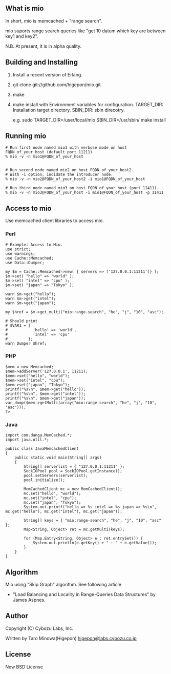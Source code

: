 ## What is mio
In short, mio is memcached + "range search".

mio suports range search queries like "get 10 datum which key are between key1 and key2".

N.B.
At present, it is in alpha quality.

## Building and Installing 
  1. Install a recent version of Erlang.
  2. git clone git://github.com/higepon/mio.git

  3. make
  4. make install with Environment variables for configuration.
     TARGET_DIR: Installation target directory.
     SBIN_DIR: sbin direcotry.

     e.g.
       sudo TARGET_DIR=/user/local/mio SBIN_DIR=/usr/sbin/ make install 

## Running mio

    # Run first node named mio1 with verbose mode on host FQDN_of_your_host (default port 11211)
    % mio -v -n mio1@FQDN_of_your_host


    # Run second node named mio2 on host FQDN_of_your_host2.
    # With -i option, indidate the introducer node.
    % mio -v -n mio2@FQDN_of_your_host2 -i mio1@FQDN_of_your_host

    # Run third node named mio3 on host FQDN_of_your_host (port 11411).
    % mio -v -n mio3@FQDN_of_your_host -i mio1@FQDN_of_your_host -p 11411

## Access to mio
Use memcached client libraries to access mio.
   
### Perl
    # Example: Access to Mio.
    use strict;
    use warnings;
    use Cache::Memcached;
    use Data::Dumper;

    my $m = Cache::Memcached->new( { servers => ['127.0.0.1:11211']} );
    $m->set( "hello" => "world" );
    $m->set( "intel" => "cpu" );
    $m->set( "japan" => "Tokyo" );

    warn $m->get("hello");
    warn $m->get("intel");
    warn $m->get("japan");

    my $href = $m->get_multi("mio:range-search", "he", "j", "10", "asc");

    # Should print
    # $VAR1 = {
    #           'hello' => 'world',
    #           'intel' => 'cpu'
    #         };
    warn Dumper $href;


### PHP
    
    $mem = new Memcached;
    $mem->addServer('127.0.0.1', 11211);
    $mem->set("hello", "world");
    $mem->set("intel", "cpu");
    $mem->set("japan", "Tokyo");
    printf("%s\n", $mem->get("hello"));
    printf("%s\n", $mem->get("intel"));
    printf("%s\n", $mem->get("japan"));
    var_dump($mem->getMulti(array("mio:range-search", "he", "j", "10", "asc")));
    ?>

### Java
    import com.danga.MemCached.*;
    import java.util.*;

    public class JavaMemcachedClient
    {
        public static void main(String[] args)
        {
            String[] serverlist = { "127.0.0.1:11211" };
            SockIOPool pool = SockIOPool.getInstance();
            pool.setServers(serverlist);
            pool.initialize();

            MemCachedClient mc = new MemCachedClient();
            mc.set("hello", "world");
            mc.set("intel", "cpu");
            mc.set("japan", "Tokyo");
            System.out.printf("hello => %s intel => %s japan => %s\n", mc.get("hello"), mc.get("intel"), mc.get("japan"));

            String[] keys = { "mio:range-search", "he", "j", "10", "asc" };
            Map<String, Object> ret = mc.getMulti(keys);

            for (Map.Entry<String, Object> e : ret.entrySet()) {
                System.out.println(e.getKey() + " : " + e.getValue());
            }
        }
    }



## Algorithm
Mio using "Skip Graph" algorithm.
See following article
- "Load Balancing and Locality in Range-Queries Data Structures" by James Aspnes.


## Author
Copyright (C) Cybozu Labs, Inc.

Written by Taro Minowa(Higepon) <higepon@labs.cybozu.co.jp>

## License
New BSD License
